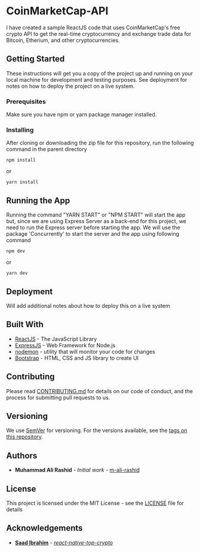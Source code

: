 # CoinMarketCap-API

I have created a sample ReactJS code that uses CoinMarketCap's free crypto API to get the real-time cryptocurrency and exchange trade data for Bitcoin, Etherium, and other cryptocurrencies.

## Getting Started

These instructions will get you a copy of the project up and running on your local machine for development and testing purposes. See deployment for notes on how to deploy the project on a live system.

### Prerequisites

Make sure you have npm or yarn package manager installed.

### Installing

After cloning or downloading the zip file for this repository, run the following command in the parent directory

```
npm install
```
or
```
yarn install
```

## Running the App

Running the command "YARN START" or "NPM START" will start the app but, since we are using Express Server as a back-end for this project, we need to run the Express server before starting the app. We will use the package 'Concurrently' to start the server and the app using following command

```
npm dev
```
or
```
yarn dev
```

## Deployment

Will add additional notes about how to deploy this on a live system

## Built With

* [ReactJS](https://reactjs.org/) - The JavaScript Library
* [ExpressJS](https://expressjs.com/) - Web Framework for Node.js
* [nodemon](https://nodemon.io/) - utility that will monitor your code for changes
* [Bootstrap](https://getbootstrap.com/) - HTML, CSS and JS library to create UI

## Contributing

Please read [CONTRIBUTING.md](https://gist.github.com/PurpleBooth/b24679402957c63ec426) for details on our code of conduct, and the process for submitting pull requests to us.

## Versioning

We use [SemVer](http://semver.org/) for versioning. For the versions available, see the [tags on this repository](https://github.com/m-ali-rashid/coinmarketcap-api/tags).

## Authors

* **Muhammad Ali Rashid** - *Initial work* - [m-ali-rashid](https://github.com/m-ali-rashid)

## License

This project is licensed under the MIT License - see the [LICENSE](LICENSE) file for details

## Acknowledgements

* [**Saad Ibrahim**](https://github.com/saadibrahim) - [*react-native-top-crypto*](https://github.com/saadibrahim/react-native-top-crypto)

